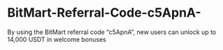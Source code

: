 # BitMart-Referral-Code-c5ApnA-
By using the BitMart referral code “c5ApnA”, new users can unlock up to 14,000 USDT in welcome bonuses
